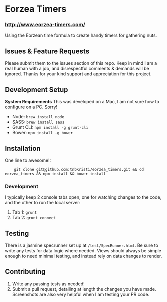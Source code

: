 # Eorzea Timers
### http://www.eorzea-timers.com/
Using the Eorzean time formula to create handy timers for gathering nuts.

## Issues & Feature Requests

Please submit them to the issues section of this repo. Keep in mind I am a real human with a job, and disrespectful comments & demands will be ignored.
Thanks for your kind support and appreciation for this project.


## Development Setup

**System Requirements**
This was developed on a Mac, I am not sure how to configure on a PC. Sorry!

- Node: `brew install node`
- SASS: `brew install sass`
- Grunt CLI: `npm install -g grunt-cli`
- Bower: `npm install -g bower`

## Installation

One line to awesome!:  
```
    git clone git@github.com:tnbKristi/eorzea_timers.git && cd eorzea_timers && npm install && bower install
```

### Development

I typically keep 2 console tabs open, one for watching changes to the code, and the other to run the local server:

1. Tab 1: `grunt`
2. Tab 2: `grunt connect`

## Testing

There is a jasmine specrunner set up at `/test/SpecRunner.html`. Be sure to write any tests for data logic where needed.
Views should always be simple enough to need minimal testing, and instead rely on data changes to render.


## Contributing

1. Write any passing tests as needed!
2. Submit a pull request, detailing at length the changes you have made. Screenshots are also very helpful when I am testing your PR code.

